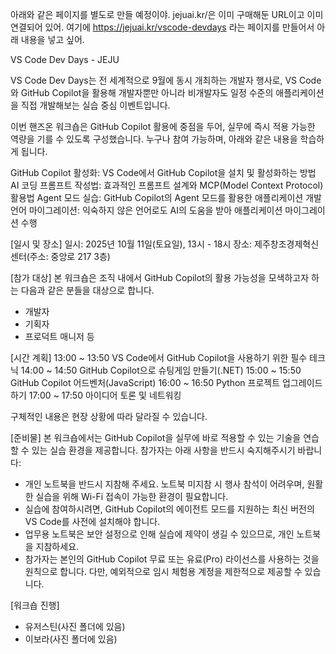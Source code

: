 아래와 같은 페이지를 별도로 만들 예정이야. jejuai.kr/은 이미 구매해둔 URL이고 이미 연결되어 있어. 여기에 https://jejuai.kr/vscode-devdays 라는 페이지를 만들어서 아래 내용을 넣고 싶어.

VS Code Dev Days - JEJU

VS Code Dev Days는 전 세계적으로 9월에 동시 개최하는 개발자 행사로, VS Code와 GitHub Copilot을 활용해 개발자뿐만 아니라 비개발자도 일정 수준의 애플리케이션을 직접 개발해보는 실습 중심 이벤트입니다.

이번 핸즈온 워크숍은 GitHub Copilot 활용에 중점을 두어, 실무에 즉시 적용 가능한 역량을 기를 수 있도록 구성했습니다. 누구나 참여 가능하며, 아래와 같은 내용을 학습하게 됩니다.

GitHub Copilot 활성화: VS Code에서 GitHub Copilot을 설치 및 활성화하는 방법
AI 코딩 프롬프트 작성법: 효과적인 프롬프트 설계와 MCP(Model Context Protocol) 활용법
Agent 모드 실습: GitHub Copilot의 Agent 모드를 활용한 애플리케이션 개발
언어 마이그레이션: 익숙하지 않은 언어로도 AI의 도움을 받아 애플리케이션 마이그레이션 수행

[일시 및 장소]
일시: 2025년 10월 11일(토요일), 13시 - 18시
장소: 제주창조경제혁신센터(주소: 중앙로 217 3층)

[참가 대상]
본 워크숍은 조직 내에서 GitHub Copilot의 활용 가능성을 모색하고자 하는 다음과 같은 분들을 대상으로 합니다.

* 개발자
* 기획자
* 프로덕트 매니저 등

[시간 계획]
13:00 ~ 13:50 VS Code에서 GitHub Copilot을 사용하기 위한 필수 테크닉
14:00 ~ 14:50 GitHub Copilot으로 슈팅게임 만들기(.NET)
15:00 ~ 15:50 GitHub Copilot 어드벤처(JavaScript)
16:00 ~ 16:50 Python 프로젝트 업그레이드하기
17:00 ~ 17:50 아이디어 토론 및 네트워킹

구체적인 내용은 현장 상황에 따라 달라질 수 있습니다.

[준비물]
본 워크숍에서는 GitHub Copilot을 실무에 바로 적용할 수 있는 기술을 연습할 수 있는 실습 환경을 제공합니다. 참가자는 아래 사항을 반드시 숙지해주시기 바랍니다:

* 개인 노트북을 반드시 지참해 주세요. 노트북 미지참 시 행사 참석이 어려우며, 원활한 실습을 위해 Wi-Fi 접속이 가능한 환경이 필요합니다.
* 실습에 참여하시려면, GitHub Copilot의 에이전트 모드를 지원하는 최신 버전의 VS Code를 사전에 설치해야 합니다.
* 업무용 노트북은 보안 설정으로 인해 실습에 제약이 생길 수 있으므로, 개인 노트북을 지참하세요.
* 참가자는 본인의 GitHub Copilot 무료 또는 유료(Pro) 라이선스를 사용하는 것을 원칙으로 합니다. 다만, 예외적으로 임시 체험용 계정을 제한적으로 제공할 수 있습니다.

[워크숍 진행]
* 유저스틴(사진 폴더에 있음)
* 이보라(사진 폴더에 있음)